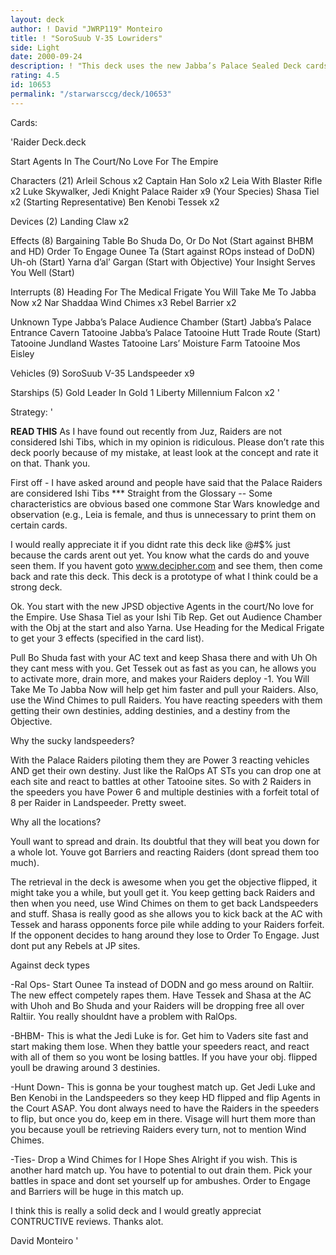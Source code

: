 ```yaml
---
layout: deck
author: ! David "JWRP119" Monteiro
title: ! "SoroSuub V-35 Lowriders"
side: Light
date: 2000-09-24
description: ! "This deck uses the new Jabba’s Palace Sealed Deck cards."
rating: 4.5
id: 10653
permalink: "/starwarsccg/deck/10653"
---
```

Cards: 

'Raider Deck.deck

Start
Agents In The Court/No Love For The Empire


Characters (21)
Arleil Schous  x2
Captain Han Solo  x2
Leia With Blaster Rifle  x2
Luke Skywalker, Jedi Knight
Palace Raider  x9 (Your Species)
Shasa Tiel  x2 (Starting Representative)
Ben Kenobi
Tessek	x2

Devices (2)
Landing Claw  x2

Effects (8)
Bargaining Table
Bo Shuda
Do, Or Do Not (Start against BHBM and HD)
Order To Engage
Ounee Ta (Start against ROps instead of DoDN)
Uh-oh (Start)
Yarna d’al’ Gargan (Start with Objective)
Your Insight Serves You Well (Start)

Interrupts (8)
Heading For The Medical Frigate
You Will Take Me To Jabba Now x2
Nar Shaddaa Wind Chimes  x3
Rebel Barrier  x2

Unknown Type
Jabba’s Palace Audience Chamber (Start)
Jabba’s Palace Entrance Cavern
Tatooine Jabba’s Palace
Tatooine Hutt Trade Route (Start)
Tatooine Jundland Wastes
Tatooine Lars’ Moisture Farm
Tatooine Mos Eisley

Vehicles (9)
SoroSuub V-35 Landspeeder  x9

Starships (5)
Gold Leader In Gold 1
Liberty
Millennium Falcon x2 '

Strategy: '

**READ THIS**	As I have found out recently from Juz, Raiders are not considered Ishi Tibs, which in my opinion is ridiculous. Please don’t rate this deck poorly because of my mistake, at least look at the concept and rate it on that. Thank you.



First off - I have asked around and people have said that the Palace Raiders are considered Ishi Tibs *** Straight from the Glossary --  Some characteristics are obvious based one commone Star Wars knowledge and observation (e.g., Leia is female, and thus is unnecessary to print them on certain cards.

I would really appreciate it if you didnt rate this deck like @#$% just because the cards arent out yet. You know what the cards do and youve seen them. If you havent goto www.decipher.com and see them, then come back and rate this deck. This deck is a prototype of what I think could be a strong deck.

Ok. You start with the new JPSD objective Agents in the court/No love for the Empire. Use Shasa Tiel as your Ishi Tib Rep. Get out Audience Chamber with the Obj at the start and also Yarna. Use Heading for the Medical Frigate to get your 3 effects (specified in the card list).

Pull Bo Shuda fast with your AC text and keep Shasa there and with Uh Oh they cant mess with you. Get Tessek out as fast as you can, he allows you to activate more, drain more, and makes your Raiders deploy -1. You Will Take Me To Jabba Now will help get him faster and pull your Raiders. Also, use the Wind Chimes to pull Raiders. You have reacting speeders with them getting their own destinies, adding destinies, and a destiny from the Objective.

Why the sucky landspeeders?

With the Palace Raiders piloting them they are Power 3 reacting vehicles AND get their own destiny. Just like the RalOps AT STs you can drop one at each site and react to battles at other Tatooine sites. So with 2 Raiders in the speeders you have Power 6 and multiple destinies with a forfeit total of 8 per Raider in Landspeeder. Pretty sweet.

Why all the locations?

Youll want to spread and drain. Its doubtful that they will beat you down for a whole lot. Youve got Barriers and reacting Raiders (dont spread them too much).

The retrieval in the deck is awesome when you get the objective flipped, it might take you a while, but youll get it. You keep getting back Raiders and then when you need, use Wind Chimes on them to get back Landspeeders and stuff. Shasa is really good as she allows you to kick back at the AC with Tessek and harass opponents force pile while adding to your Raiders forfeit. If the opponent decides to hang around they lose to Order To Engage. Just dont put any Rebels at JP sites.

Against deck types

-Ral Ops-
Start Ounee Ta instead of DODN and go mess around on Raltiir. The new effect competely rapes them. Have Tessek and Shasa at the AC with Uhoh and Bo Shuda and your Raiders will be dropping free all over Raltiir. You really shouldnt have a problem with RalOps.

-BHBM-
This is what the Jedi Luke is for. Get him to Vaders site fast and start making them lose. When they battle your speeders react, and react with all of them so you wont be losing battles. If you have your obj. flipped youll be drawing around 3 destinies.

-Hunt Down-
This is gonna be your toughest match up. Get Jedi Luke and Ben Kenobi in the Landspeeders so they keep HD flipped and flip Agents in the Court ASAP. You dont always need to have the Raiders in the speeders to flip, but once you do, keep em in there. Visage will hurt them more than you because youll be retrieving Raiders every turn, not to mention Wind Chimes.

-Ties-
Drop a Wind Chimes for I Hope Shes Alright if you wish. This is another hard match up. You have to potential to out drain them. Pick your battles in space and dont set yourself up for ambushes. Order to Engage and Barriers will be huge in this match up.

I think this is really a solid deck and I would greatly appreciat CONTRUCTIVE reviews. Thanks alot.

David Monteiro	  '
